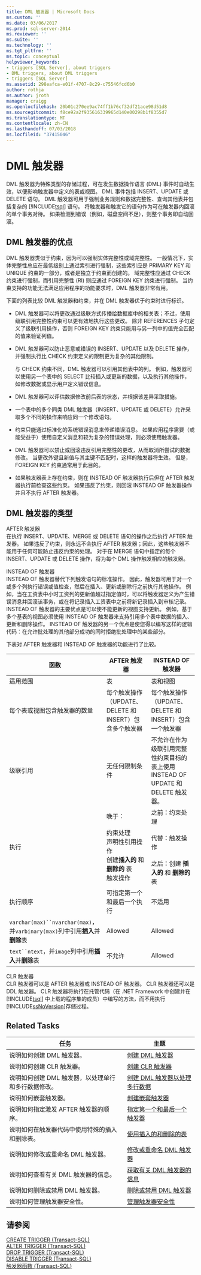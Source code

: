 ```yaml
---
title: DML 触发器 | Microsoft Docs
ms.custom: ''
ms.date: 03/06/2017
ms.prod: sql-server-2014
ms.reviewer: ''
ms.suite: ''
ms.technology: ''
ms.tgt_pltfrm: ''
ms.topic: conceptual
helpviewer_keywords:
- triggers [SQL Server], about triggers
- DML triggers, about DML triggers
- triggers [SQL Server]
ms.assetid: 298eafca-e01f-4707-8c29-c75546fcd6b0
author: rothja
ms.author: jroth
manager: craigg
ms.openlocfilehash: 20b01c270ee9ac74ff1b76cf32df21ace98d51d8
ms.sourcegitcommit: f8ce92a2f935616339965d140e00298b1f8355d7
ms.translationtype: MT
ms.contentlocale: zh-CN
ms.lasthandoff: 07/03/2018
ms.locfileid: "37415046"
---
```

# <a name="dml-triggers"></a>DML 触发器
  DML 触发器为特殊类型的存储过程，可在发生数据操作语言 (DML) 事件时自动生效，以便影响触发器中定义的表或视图。 DML 事件包括 INSERT、UPDATE 或 DELETE 语句。 DML 触发器可用于强制业务规则和数据完整性、查询其他表并包括复杂的 [!INCLUDE[tsql](../../includes/tsql-md.md)] 语句。 将触发器和触发它的语句作为可在触发器内回滚的单个事务对待。 如果检测到错误（例如，磁盘空间不足），则整个事务即自动回滚。  
  
## <a name="dml-trigger-benefits"></a>DML 触发器的优点  
 DML 触发器类似于约束，因为可以强制实体完整性或域完整性。 一般情况下，实体完整性总应在最低级别上通过索引进行强制，这些索引应是 PRIMARY KEY 和 UNIQUE 约束的一部分，或者是独立于约束而创建的。 域完整性应通过 CHECK 约束进行强制，而引用完整性 (RI) 则应通过 FOREIGN KEY 约束进行强制。 当约束支持的功能无法满足应用程序的功能要求时，DML 触发器非常有用。  
  
 下面的列表比较 DML 触发器和约束，并在 DML 触发器优于约束时进行标识。  
  
-   DML 触发器可以将更改通过级联方式传播给数据库中的相关表；不过，使用级联引用完整性约束可以更有效地执行这些更改。 除非 REFERENCES 子句定义了级联引用操作，否则 FOREIGN KEY 约束只能用与另一列中的值完全匹配的值来验证列值。  
  
-   DML 触发器可以防止恶意或错误的 INSERT、UPDATE 以及 DELETE 操作，并强制执行比 CHECK 约束定义的限制更为复杂的其他限制。  
  
     与 CHECK 约束不同，DML 触发器可以引用其他表中的列。 例如，触发器可以使用另一个表中的 SELECT 比较插入或更新的数据，以及执行其他操作，如修改数据或显示用户定义错误信息。  
  
-   DML 触发器可以评估数据修改前后表的状态，并根据该差异采取措施。  
  
-   一个表中的多个同类 DML 触发器（INSERT、UPDATE 或 DELETE）允许采取多个不同的操作来响应同一个修改语句。  
  
-   约束只能通过标准化的系统错误消息来传递错误消息。 如果应用程序需要（或能受益于）使用自定义消息和较为复杂的错误处理，则必须使用触发器。  
  
-   DML 触发器可以禁止或回滚违反引用完整性的更改，从而取消所尝试的数据修改。 当更改外键且新值与其主键不匹配时，这样的触发器将生效。 但是，FOREIGN KEY 约束通常用于此目的。  
  
-   如果触发器表上存在约束，则在 INSTEAD OF 触发器执行后但在 AFTER 触发器执行前检查这些约束。 如果违反了约束，则回滚 INSTEAD OF 触发器操作并且不执行 AFTER 触发器。  
  
## <a name="types-of-dml-triggers"></a>DML 触发器的类型  
 AFTER 触发器  
 在执行 INSERT、UPDATE、MERGE 或 DELETE 语句的操作之后执行 AFTER 触发器。 如果违反了约束，则永远不会执行 AFTER 触发器；因此，这些触发器不能用于任何可能防止违反约束的处理。 对于在 MERGE 语句中指定的每个 INSERT、UPDATE 或 DELETE 操作，将为每个 DML 操作触发相应的触发器。  
  
 INSTEAD OF 触发器  
 INSTEAD OF 触发器替代下列触发语句的标准操作。 因此，触发器可用于对一个或多个列执行错误或值检查，然后在插入、更新或删除行之前执行其他操作。 例如，当在工资表中小时工资列的更新值超过指定值时，可以将触发器定义为产生错误消息并回滚该事务，或在将记录插入工资表中之前将新记录插入到审核记录。 INSTEAD OF 触发器的主要优点是可以使不能更新的视图支持更新。 例如，基于多个基表的视图必须使用 INSTEAD OF 触发器来支持引用多个表中数据的插入、更新和删除操作。 INSTEAD OF 触发器的另一个优点是使您得以编写这样的逻辑代码：在允许批处理的其他部分成功的同时拒绝批处理中的某些部分。  
  
 下表对 AFTER 触发器和 INSTEAD OF 触发器的功能进行了比较。  
  
|函数|AFTER 触发器|INSTEAD OF 触发器|  
|--------------|-------------------|------------------------|  
|适用范围|表|表和视图|  
|每个表或视图包含触发器的数量|每个触发操作（UPDATE、DELETE 和 INSERT）包含多个触发器|每个触发操作（UPDATE、DELETE 和 INSERT）包含一个触发器|  
|级联引用|无任何限制条件|不允许在作为级联引用完整性约束目标的表上使用 INSTEAD OF UPDATE 和 DELETE 触发器。|  
|执行|晚于：<br /><br /> 约束处理<br />声明性引用操作<br />创建**插入的** 和 **删除的** 表<br />触发操作|之前：约束处理<br /><br /> 代替：触发操作<br /><br /> 之后：创建  **插入的** 和 **删除的** 表|  
|执行顺序|可指定第一个和最后一个执行|不适用|  
|`varchar(max)``nvarchar(max)`，并`varbinary(max)`列中引用**插入**并**删除**表|Allowed|Allowed|  
|`text``ntext`，并`image`列中引用**插入**并**删除**表|不允许|Allowed|  
  
 CLR 触发器  
 CLR 触发器可以是 AFTER 触发器或 INSTEAD OF 触发器。 CLR 触发器还可以是 DDL 触发器。 CLR 触发器将执行在托管代码（在 .NET Framework 中创建并在 [!INCLUDE[tsql](../../includes/tsql-md.md)] 中上载的程序集的成员）中编写的方法，而不用执行 [!INCLUDE[ssNoVersion](../../includes/ssnoversion-md.md)]存储过程。  
  
## <a name="related-tasks"></a>Related Tasks  
  
|任务|主题|  
|----------|-----------|  
|说明如何创建 DML 触发器。|[创建 DML 触发器](create-dml-triggers.md)|  
|说明如何创建 CLR 触发器。|[创建 CLR 触发器](create-clr-triggers.md)|  
|说明如何创建 DML 触发器，以处理单行和多行数据修改。|[创建 DML 触发器以处理多行数据](create-dml-triggers-to-handle-multiple-rows-of-data.md)|  
|说明如何嵌套触发器。|[创建嵌套触发器](create-nested-triggers.md)|  
|说明如何指定激发 AFTER 触发器的顺序。|[指定第一个和最后一个触发器](specify-first-and-last-triggers.md)|  
|说明如何在触发器代码中使用特殊的插入和删除表。|[使用插入的和删除的表](use-the-inserted-and-deleted-tables.md)|  
|说明如何修改或重命名 DML 触发器。|[修改或重命名 DML 触发器](modify-or-rename-dml-triggers.md)|  
|说明如何查看有关 DML 触发器的信息。|[获取有关 DML 触发器的信息](get-information-about-dml-triggers.md)|  
|说明如何删除或禁用 DML 触发器。|[删除或禁用 DML 触发器](delete-or-disable-dml-triggers.md)|  
|说明如何管理触发器安全性。|[管理触发器安全性](manage-trigger-security.md)|  
  
## <a name="see-also"></a>请参阅  
 [CREATE TRIGGER (Transact-SQL)](/sql/t-sql/statements/create-trigger-transact-sql)   
 [ALTER TRIGGER (Transact-SQL)](/sql/t-sql/statements/alter-trigger-transact-sql)   
 [DROP TRIGGER (Transact-SQL)](/sql/t-sql/statements/drop-trigger-transact-sql)   
 [DISABLE TRIGGER (Transact-SQL)](/sql/t-sql/statements/disable-trigger-transact-sql)   
 [触发器函数 (Transact-SQL)](/sql/t-sql/functions/trigger-functions-transact-sql)  
  
  
